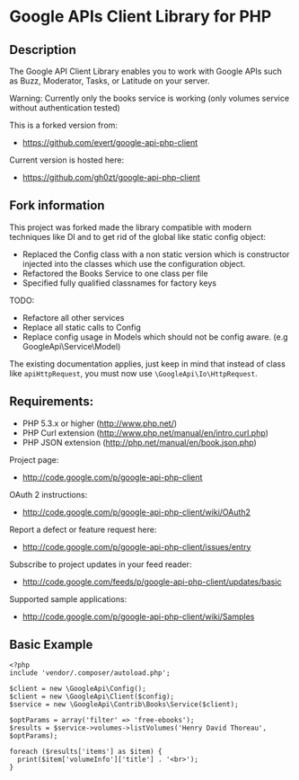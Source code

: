 Google APIs Client Library for PHP
=====================================

## Description
The Google API Client Library enables you to work with Google APIs such as Buzz, Moderator, Tasks, or Latitude on your server.

Warning: Currently only the books service is working (only volumes service without authentication tested)

This is a forked version from:
* https://github.com/evert/google-api-php-client

Current version is hosted here:
* https://github.com/gh0zt/google-api-php-client

## Fork information

This project was forked made the library compatible with modern techniques like DI and to
get rid of the global like static config object:

* Replaced the Config class with a non static version which is constructor injected into the classes which use the configuration object.
* Refactored the Books Service to one class per file
* Specified fully qualified classnames for factory keys 

TODO:
* Refactore all other services
* Replace all static calls to Config
* Replace config usage in Models which should not be config aware. (e.g GoogleApi\Service\Model)

The existing documentation applies, just keep in mind that instead of class
like `apiHttpRequest`, you must now use `\GoogleApi\Io\HttpRequest`.



## Requirements:

* PHP 5.3.x or higher (http://www.php.net/)
* PHP Curl extension (http://www.php.net/manual/en/intro.curl.php)
* PHP JSON extension (http://php.net/manual/en/book.json.php)

Project page:

* http://code.google.com/p/google-api-php-client

OAuth 2 instructions:

* http://code.google.com/p/google-api-php-client/wiki/OAuth2

Report a defect or feature request here:

* http://code.google.com/p/google-api-php-client/issues/entry

Subscribe to project updates in your feed reader:

* http://code.google.com/feeds/p/google-api-php-client/updates/basic

Supported sample applications:
* http://code.google.com/p/google-api-php-client/wiki/Samples

## Basic Example

```
<?php
include 'vendor/.composer/autoload.php';

$client = new \GoogleApi\Config();
$client = new \GoogleApi\Client($config);
$service = new \GoogleApi\Contrib\Books\Service($client);

$optParams = array('filter' => 'free-ebooks');
$results = $service->volumes->listVolumes('Henry David Thoreau', $optParams);

foreach ($results['items'] as $item) {
  print($item['volumeInfo']['title'] . '<br>');
}
```
